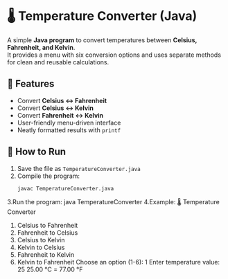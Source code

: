 # 🌡️ Temperature Converter (Java)
A simple **Java program** to convert temperatures between **Celsius, Fahrenheit, and Kelvin**.  
It provides a menu with six conversion options and uses separate methods for clean and reusable calculations.  
## 🚀 Features
- Convert **Celsius ↔ Fahrenheit**
- Convert **Celsius ↔ Kelvin**
- Convert **Fahrenheit ↔ Kelvin**
- User-friendly menu-driven interface
- Neatly formatted results with `printf`

## 📂 How to Run
1. Save the file as `TemperatureConverter.java`
2. Compile the program:
   ```bash
   javac TemperatureConverter.java
3.Run the program:
   java TemperatureConverter
4.Example:
🌡️ Temperature Converter
1. Celsius to Fahrenheit
2. Fahrenheit to Celsius
3. Celsius to Kelvin
4. Kelvin to Celsius
5. Fahrenheit to Kelvin
6. Kelvin to Fahrenheit
Choose an option (1-6): 1
Enter temperature value: 25
25.00 °C = 77.00 °F


